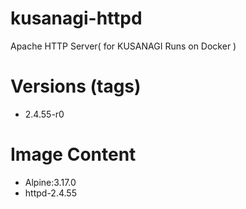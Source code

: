 # kusanagi-httpd

Apache HTTP Server( for KUSANAGI Runs on Docker )

# Versions (tags)

- 2.4.55-r0

# Image Content

- Alpine:3.17.0
- httpd-2.4.55

